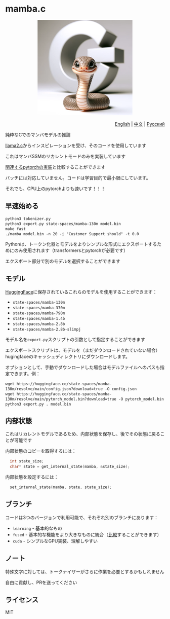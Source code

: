 # mamba.c

<p align="center">
  <img src="assets/mamba-c.png" width="300" height="300" alt="Mamba C">
</p>

<p align="right"><a href="https://github.com/kroggen/mamba.c/blob/learning/README.md">English</a> | <a href="https://github.com/kroggen/mamba.c/blob/learning/README-zh.md">中文</a> | <a href="https://github.com/kroggen/mamba.c/blob/learning/README-ru.md">Русский</a></p>

純粋なCでのマンバモデルの推論

[llama2.c](https://github.com/karpathy/llama2.c)からインスピレーションを受け、そのコードを使用しています

これはマンバSSMのリカレントモードのみを実装しています

[関連するpytorchの実装](https://github.com/kroggen/mamba-cpu/tree/recurrent-only)と比較することができます

バッチには対応していません。コードは学習目的で最小限にしています。

それでも、CPU上のpytorchよりも速いです！！！

## 早速始める

```
python3 tokenizer.py
python3 export.py state-spaces/mamba-130m model.bin
make fast
./mamba model.bin -n 20 -i "Customer Support should" -t 0.0
```
Pythonは、トークン化器とモデルをよりシンプルな形式にエクスポートするためにのみ使用されます（transformersとpytorchが必要です）

エクスポート部分で別のモデルを選択することができます

## モデル

[HuggingFace](https://huggingface.co/state-spaces)に保存されているこれらのモデルを使用することができます：

* `state-spaces/mamba-130m`
* `state-spaces/mamba-370m`
* `state-spaces/mamba-790m`
* `state-spaces/mamba-1.4b`
* `state-spaces/mamba-2.8b`
* `state-spaces/mamba-2.8b-slimpj`

モデル名を`export.py`スクリプトの引数として指定することができます

エクスポートスクリプトは、モデルを（まだダウンロードされていない場合）hugingfaceのキャッシュディレクトリにダウンロードします。

オプションとして、手動でダウンロードした場合はモデルファイルへのパスも指定できます。例：

```
wget https://huggingface.co/state-spaces/mamba-130m/resolve/main/config.json?download=true -O config.json
wget https://huggingface.co/state-spaces/mamba-130m/resolve/main/pytorch_model.bin?download=true -O pytorch_model.bin
python3 export.py . model.bin
```

## 内部状態

これはリカレントモデルであるため、内部状態を保存し、後でその状態に戻ることが可能です

内部状態のコピーを取得するには：

```c
  int state_size;
  char* state = get_internal_state(mamba, &state_size);
```

内部状態を設定するには：

```c
  set_internal_state(mamba, state, state_size);
```


## ブランチ

コードは3つのバージョンで利用可能で、それぞれ別のブランチにあります：

* `learning` - 基本的なもの
* `fused` - 基本的な機能をより大きなものに統合（[比較](https://github.com/kroggen/mamba.c/compare/learning..fused)することができます）
* `cuda` - シンプルなGPU実装、理解しやすい


## ノート

特殊文字に対しては、トークナイザーがさらに作業を必要とするかもしれません

自由に貢献し、PRを送ってください



## ライセンス

MIT